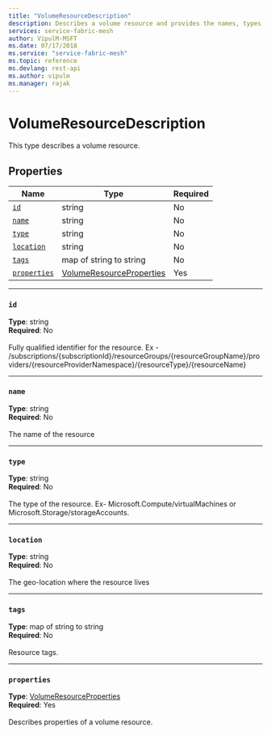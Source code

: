 ```yaml
---
title: "VolumeResourceDescription"
description: Describes a volume resource and provides the names, types, and requirement statuses for properties for the volume resource description.
services: service-fabric-mesh
author: VipulM-MSFT
ms.date: 07/17/2018
ms.service: "service-fabric-mesh"
ms.topic: reference
ms.devlang: rest-api
ms.author: vipulm
ms.manager: rajak
---
```

# VolumeResourceDescription

This type describes a volume resource.

## Properties
| Name | Type | Required |
| --- | --- | --- |
| [`id`](#id) | string | No |
| [`name`](#name) | string | No |
| [`type`](#type) | string | No |
| [`location`](#location) | string | No |
| [`tags`](#tags) | map of string to string | No |
| [`properties`](#properties) | [VolumeResourceProperties](sfmeshrp-model-volumeresourceproperties.md) | Yes |

____
### `id`
__Type__: string <br/>
__Required__: No<br/>
<br/>
Fully qualified identifier for the resource. Ex - /subscriptions/{subscriptionId}/resourceGroups/{resourceGroupName}/providers/{resourceProviderNamespace}/{resourceType}/{resourceName}

____
### `name`
__Type__: string <br/>
__Required__: No<br/>
<br/>
The name of the resource

____
### `type`
__Type__: string <br/>
__Required__: No<br/>
<br/>
The type of the resource. Ex- Microsoft.Compute/virtualMachines or Microsoft.Storage/storageAccounts.

____
### `location`
__Type__: string <br/>
__Required__: No<br/>
<br/>
The geo-location where the resource lives

____
### `tags`
__Type__: map of string to string <br/>
__Required__: No<br/>
<br/>
Resource tags.

____
### `properties`
__Type__: [VolumeResourceProperties](sfmeshrp-model-volumeresourceproperties.md) <br/>
__Required__: Yes<br/>
<br/>
Describes properties of a volume resource.
